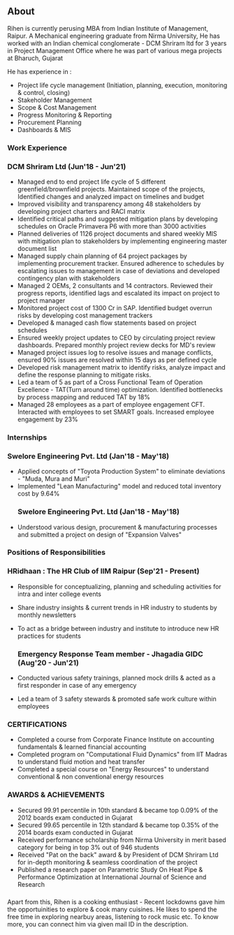 ## About

Rihen is currently perusing MBA from Indian Institute of Management, Raipur. A Mechanical engineering graduate from Nirma University, He has worked with an Indian chemical conglomerate - DCM Shriram ltd for 3 years in Project Management Office where he was part of various mega projects at Bharuch, Gujarat

He has experience in :
- Project life cycle management (Initiation, planning, execution, monitoring & control, closing)
- Stakeholder Management
- Scope & Cost Management
- Progress Monitoring & Reporting
- Procurement Planning
- Dashboards & MIS

### Work Experience 
### DCM Shriram Ltd (Jun'18 - Jun'21)

- Managed end to end project life cycle of 5 different greenfield/brownfield projects. Maintained scope of the projects, Identified changes and analyzed impact on timelines and budget
- Improved visibility and transparency among 48 stakeholders by developing project charters and RACI matrix
- Identified critical paths and suggested mitigation plans by developing schedules on Oracle Primavera P6 with more than 3000 activities
- Planned deliveries of 1126 project documents and shared weekly MIS with mitigation plan to stakeholders by implementing engineering master document list
- Managed supply chain planning of 64 project packages by implementing procurement tracker. Ensured adherence to schedules by escalating issues to management in case of deviations and developed contingency plan with stakeholders
- Managed 2 OEMs, 2 consultants and 14 contractors. Reviewed their progress reports, identified lags and escalated its impact on project to project manager
- Monitored project cost of 1300 Cr in SAP. Identified budget overrun risks by developing cost management trackers
- Developed & managed cash flow statements based on project schedules
- Ensured weekly project updates to CEO by circulating project review dashboards. Prepared monthly project review decks for MD's review
- Managed project issues log to resolve issues and manage conflicts, ensured 90% issues are resolved within 15 days as per defined cycle
- Developed risk management matrix to identify risks, analyze impact and define the response planning to mitigate risks.
- Led a team of 5 as part of a Cross Functional Team of Operation Excellence - TAT(Turn around time) optimization. Identified bottlenecks by process mapping and reduced TAT by 18%
- Managed 28 employees as a part of employee engagement CFT. Interacted with employees to set SMART goals. Increased employee engagement by 23%

### Internships 
  ### Swelore Engineering Pvt. Ltd (Jan'18 - May'18)
- Applied concepts of "Toyota Production System" to eliminate deviations - "Muda, Mura and Muri"
- Implemented "Lean Manufacturing" model and reduced total inventory cost by 9.64%
  ### Swelore Engineering Pvt. Ltd (Jan'18 - May'18)
- Understood various design, procurement & manufacturing processes and submitted a project on design of "Expansion Valves"

### Positions of Responsibilities 
  ### HRidhaan : The HR Club of IIM Raipur (Sep'21 - Present)
- Responsible for conceptualizing, planning and scheduling activities for intra and inter college events
- Share industry insights & current trends in HR industry to students by monthly newsletters
- To act as a bridge between industry and institute to introduce new HR practices for students

  ### Emergency Response Team member - Jhagadia GIDC (Aug'20 - Jun'21)
- Conducted various safety trainings, planned mock drills & acted as a first responder in case of any emergency
- Led a team of 3 safety stewards & promoted safe work culture within employees

### CERTIFICATIONS
- Completed a course from Corporate Finance Institute on accounting fundamentals & learned financial accounting
- Completed program on "Computational Fluid Dynamics" from IIT Madras to understand fluid motion and heat transfer
- Completed a special course on "Energy Resources" to understand conventional & non conventional energy resources

### AWARDS & ACHIEVEMENTS
- Secured 99.91 percentile in 10th standard & became top 0.09% of the 2012 boards exam conducted in Gujarat
- Secured 99.65 percentile in 12th standard & became top 0.35% of the 2014 boards exam conducted in Gujarat
- Received performance scholarship from Nirma University in merit based category for being in top 3% out of 946 students
- Received "Pat on the back" award & by President of DCM Shriram Ltd for in-depth monitoring & seamless coordination of the project
- Published a research paper on Parametric Study On Heat Pipe & Performance Optimization at International Journal of Science and Research

### 
Apart from this, Rihen is a cooking enthusiast - Recent lockdowns gave him the opportuinities to explore & cook many cuisines. He likes to spend the free time in exploring nearbuy areas, listening to rock music etc. To know more, you can connect him via given mail ID in the description.   

